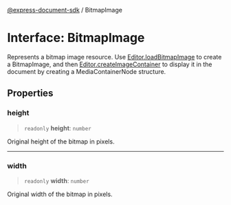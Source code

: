 [@express-document-sdk](../overview.md) / BitmapImage

# Interface: BitmapImage

Represents a bitmap image resource. Use [Editor.loadBitmapImage](../classes/Editor.md#loadbitmapimage) to create a BitmapImage, and then [Editor.createImageContainer](../classes/Editor.md#createimagecontainer)
to display it in the document by creating a MediaContainerNode structure.

## Properties

### height

> `readonly` **height**: `number`

Original height of the bitmap in pixels.

---

### width

> `readonly` **width**: `number`

Original width of the bitmap in pixels.
